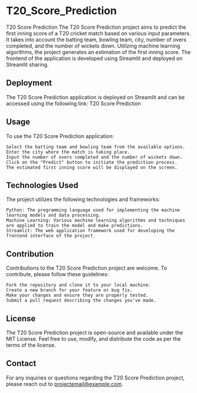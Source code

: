 # T20_Score_Prediction
T20 Score Prediction
The T20 Score Prediction project aims to predict the first inning score of a T20 cricket match based on various input parameters. It takes into account the batting team, bowling team, city, number of overs completed, and the number of wickets down. Utilizing machine learning algorithms, the project generates an estimation of the first inning score. The frontend of the application is developed using Streamlit and deployed on Streamlit sharing.

## Deployment
The T20 Score Prediction application is deployed on Streamlit and can be accessed using the following link: T20 Score Prediction

## Usage
  To use the T20 Score Prediction application:

    Select the batting team and bowling team from the available options.
    Enter the city where the match is taking place.
    Input the number of overs completed and the number of wickets down.
    Click on the "Predict" button to initiate the prediction process.
    The estimated first inning score will be displayed on the screen.
  
## Technologies Used
  The project utilizes the following technologies and frameworks:
  
    Python: The programming language used for implementing the machine learning models and data processing.
    Machine Learning: Various machine learning algorithms and techniques are applied to train the model and make predictions.
    Streamlit: The web application framework used for developing the frontend interface of the project.
## Contribution
  Contributions to the T20 Score Prediction project are welcome. To contribute, please follow these guidelines:

    Fork the repository and clone it to your local machine.
    Create a new branch for your feature or bug fix.
    Make your changes and ensure they are properly tested.
    Submit a pull request describing the changes you've made.

## License
The T20 Score Prediction project is open-source and available under the MIT License. Feel free to use, modify, and distribute the code as per the terms of the license.

## Contact
For any inquiries or questions regarding the T20 Score Prediction project, please reach out to projectemail@example.com.
